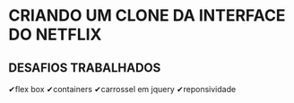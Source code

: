 # CRIANDO UM CLONE DA INTERFACE DO NETFLIX #

## DESAFIOS TRABALHADOS ##

✔flex box
✔containers
✔carrossel em jquery
✔reponsividade

